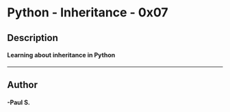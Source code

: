 # Python - Inheritance - 0x07 
## Description 
#### Learning about inheritance in Python
 --- 
## Author 
#### -Paul S.